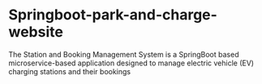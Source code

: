 # Springboot-park-and-charge-website
The Station and Booking Management System is a SpringBoot based microservice-based application designed to manage electric vehicle (EV) charging stations and their bookings
